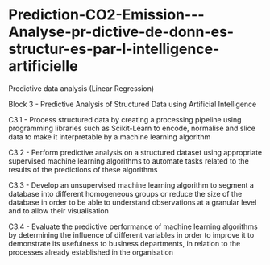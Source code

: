 # Prediction-CO2-Emission---Analyse-pr-dictive-de-donn-es-structur-es-par-l-intelligence-artificielle
Predictive data analysis (Linear Regression)

Block 3 - Predictive Analysis of Structured Data using Artificial Intelligence

 C3.1 - Process structured data by creating a processing pipeline using programming libraries such as Scikit-Learn to encode, normalise and slice data to make it interpretable by a machine learning algorithm

C3.2 - Perform predictive analysis on a structured dataset using appropriate supervised machine learning algorithms to automate tasks related to the results of the predictions of these algorithms 

 C3.3 - Develop an unsupervised machine learning algorithm to segment a database into different homogeneous groups or reduce the size of the database in order to be able to understand observations at a granular level and to allow their visualisation 

 C3.4 - Evaluate the predictive performance of machine learning algorithms by determining the influence of different variables in order to improve it to demonstrate its usefulness to business departments, in relation to the processes already established in the organisation 
